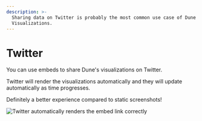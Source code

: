 ```yaml
---
description: >-
  Sharing data on Twitter is probably the most common use case of Dune's
  Visualizations.
---
```


# Twitter

You can use embeds to share Dune's visualizations on Twitter.

Twitter will render the visualizations automatically and they will update automatically  as time progresses.&#x20;

Definitely a better experience compared to static screenshots!

![Twitter automatically renders the embed link correctly](<../../.gitbook/assets/2021-11-01 14-45-28.gif>)





